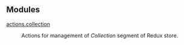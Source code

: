 ## Modules

<dl>
<dt><a href="actions.collection.md">actions.collection</a></dt>
<dd><p>Actions for management of <em>Collection</em> segment of Redux store.</p>
</dd>
</dl>

